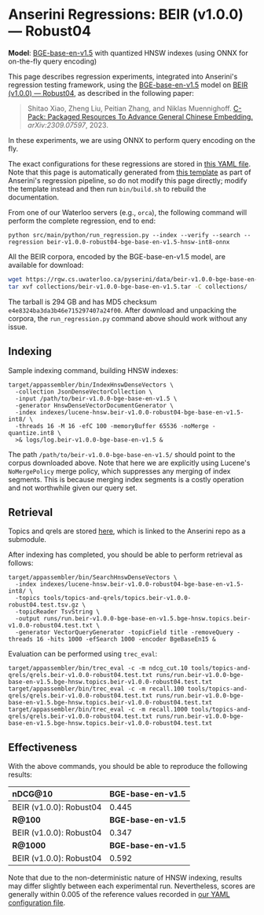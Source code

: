 # Anserini Regressions: BEIR (v1.0.0) &mdash; Robust04

**Model**: [BGE-base-en-v1.5](https://huggingface.co/BAAI/bge-base-en-v1.5) with quantized HNSW indexes (using ONNX for on-the-fly query encoding)

This page describes regression experiments, integrated into Anserini's regression testing framework, using the [BGE-base-en-v1.5](https://huggingface.co/BAAI/bge-base-en-v1.5) model on [BEIR (v1.0.0) &mdash; Robust04](http://beir.ai/), as described in the following paper:

> Shitao Xiao, Zheng Liu, Peitian Zhang, and Niklas Muennighoff. [C-Pack: Packaged Resources To Advance General Chinese Embedding.](https://arxiv.org/abs/2309.07597) _arXiv:2309.07597_, 2023.

In these experiments, we are using ONNX to perform query encoding on the fly.

The exact configurations for these regressions are stored in [this YAML file](../../src/main/resources/regression/beir-v1.0.0-robust04-bge-base-en-v1.5-hnsw-int8-onnx.yaml).
Note that this page is automatically generated from [this template](../../src/main/resources/docgen/templates/beir-v1.0.0-robust04-bge-base-en-v1.5-hnsw-int8-onnx.template) as part of Anserini's regression pipeline, so do not modify this page directly; modify the template instead and then run `bin/build.sh` to rebuild the documentation.

From one of our Waterloo servers (e.g., `orca`), the following command will perform the complete regression, end to end:

```
python src/main/python/run_regression.py --index --verify --search --regression beir-v1.0.0-robust04-bge-base-en-v1.5-hnsw-int8-onnx
```

All the BEIR corpora, encoded by the BGE-base-en-v1.5 model, are available for download:

```bash
wget https://rgw.cs.uwaterloo.ca/pyserini/data/beir-v1.0.0-bge-base-en-v1.5.tar -P collections/
tar xvf collections/beir-v1.0.0-bge-base-en-v1.5.tar -C collections/
```

The tarball is 294 GB and has MD5 checksum `e4e8324ba3da3b46e715297407a24f00`.
After download and unpacking the corpora, the `run_regression.py` command above should work without any issue.

## Indexing

Sample indexing command, building HNSW indexes:

```
target/appassembler/bin/IndexHnswDenseVectors \
  -collection JsonDenseVectorCollection \
  -input /path/to/beir-v1.0.0-bge-base-en-v1.5 \
  -generator HnswDenseVectorDocumentGenerator \
  -index indexes/lucene-hnsw.beir-v1.0.0-robust04-bge-base-en-v1.5-int8/ \
  -threads 16 -M 16 -efC 100 -memoryBuffer 65536 -noMerge -quantize.int8 \
  >& logs/log.beir-v1.0.0-bge-base-en-v1.5 &
```

The path `/path/to/beir-v1.0.0-bge-base-en-v1.5/` should point to the corpus downloaded above.
Note that here we are explicitly using Lucene's `NoMergePolicy` merge policy, which suppresses any merging of index segments.
This is because merging index segments is a costly operation and not worthwhile given our query set.

## Retrieval

Topics and qrels are stored [here](https://github.com/castorini/anserini-tools/tree/master/topics-and-qrels), which is linked to the Anserini repo as a submodule.

After indexing has completed, you should be able to perform retrieval as follows:

```
target/appassembler/bin/SearchHnswDenseVectors \
  -index indexes/lucene-hnsw.beir-v1.0.0-robust04-bge-base-en-v1.5-int8/ \
  -topics tools/topics-and-qrels/topics.beir-v1.0.0-robust04.test.tsv.gz \
  -topicReader TsvString \
  -output runs/run.beir-v1.0.0-bge-base-en-v1.5.bge-hnsw.topics.beir-v1.0.0-robust04.test.txt \
  -generator VectorQueryGenerator -topicField title -removeQuery -threads 16 -hits 1000 -efSearch 1000 -encoder BgeBaseEn15 &
```

Evaluation can be performed using `trec_eval`:

```
target/appassembler/bin/trec_eval -c -m ndcg_cut.10 tools/topics-and-qrels/qrels.beir-v1.0.0-robust04.test.txt runs/run.beir-v1.0.0-bge-base-en-v1.5.bge-hnsw.topics.beir-v1.0.0-robust04.test.txt
target/appassembler/bin/trec_eval -c -m recall.100 tools/topics-and-qrels/qrels.beir-v1.0.0-robust04.test.txt runs/run.beir-v1.0.0-bge-base-en-v1.5.bge-hnsw.topics.beir-v1.0.0-robust04.test.txt
target/appassembler/bin/trec_eval -c -m recall.1000 tools/topics-and-qrels/qrels.beir-v1.0.0-robust04.test.txt runs/run.beir-v1.0.0-bge-base-en-v1.5.bge-hnsw.topics.beir-v1.0.0-robust04.test.txt
```

## Effectiveness

With the above commands, you should be able to reproduce the following results:

| **nDCG@10**                                                                                                  | **BGE-base-en-v1.5**|
|:-------------------------------------------------------------------------------------------------------------|-----------|
| BEIR (v1.0.0): Robust04                                                                                      | 0.445     |
| **R@100**                                                                                                    | **BGE-base-en-v1.5**|
| BEIR (v1.0.0): Robust04                                                                                      | 0.347     |
| **R@1000**                                                                                                   | **BGE-base-en-v1.5**|
| BEIR (v1.0.0): Robust04                                                                                      | 0.592     |

Note that due to the non-deterministic nature of HNSW indexing, results may differ slightly between each experimental run.
Nevertheless, scores are generally within 0.005 of the reference values recorded in [our YAML configuration file](../../src/main/resources/regression/beir-v1.0.0-robust04-bge-base-en-v1.5-hnsw-int8-onnx.yaml).
